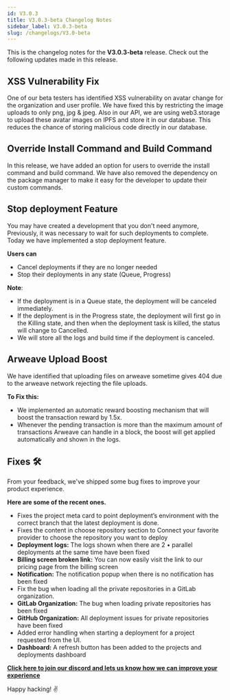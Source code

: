 ```yaml
---
id: V3.0.3
title: V3.0.3-beta Changelog Notes
sidebar_label: V3.0.3-beta
slug: /changelogs/V3.0-beta
---
```


This is the changelog notes for the **V3.0.3-beta** release. Check out the following updates made in this release.

## XSS Vulnerability Fix

One of our beta testers has identified XSS vulnerability on avatar change for the organization and user profile. We have fixed this by restricting the image uploads to only png, jpg & jpeg. Also in our API, we are using web3.storage to upload these avatar images on IPFS and store it in our database. This reduces the chance of storing malicious code directly in our database.

## Override Install Command and Build Command

In this release, we have added an option for users to override the install command and build command. We have also removed the dependency on the package manager to make it easy for the developer to update their custom commands.

## Stop deployment Feature

You may have created a development that you don't need anymore, Previously, it was necessary to wait for such deployments to complete. Today we have implemented a stop deployment feature.

**Users can**

- Cancel deployments if they are no longer needed
- Stop their deployments in any state (Queue, Progress)

**Note**:

- If the deployment is in a Queue state, the deployment will be canceled immediately.
- If the deployment is in the Progress state, the deployment will first go in the Killing state, and then when the deployment task is killed, the status will change to Cancelled.
- We will store all the logs and build time if the deployment is canceled.

## Arweave Upload Boost

We have identified that uploading files on arweave sometime gives 404 due to the arweave network rejecting the file uploads.

**To Fix this:**

- We implemented an automatic reward boosting mechanism that will boost the transaction reward by 1.5x.
- Whenever the pending transaction is more than the maximum amount of transactions Arweave can handle in a block, the boost will get applied automatically and shown in the logs.

## Fixes 🛠

From your feedback, we've shipped some bug fixes to improve your product experience.

**Here are some of the recent ones.**

- Fixes the project meta card to point deployment’s environment with the correct branch that the latest deployment is done.
- Fixes the content in choose repository section to Connect your favorite provider to choose the repository you want to deploy
- **Deployment logs:** The logs shown when there are 2 • parallel deployments at the same time have been fixed
- **Billing screen broken link:** You can now easily visit the link to our pricing page from the billing screen
- **Notification:** The notification popup when there is no notification has been fixed
- Fix the bug when loading all the private repositories in a GitLab organization.
- **GitLab Organization:** The bug when loading private repositories has been fixed
- **GitHub Organization:** All deployment issues for private repositories have been fixed
- Added error handling when starting a deployment for a project requested from the UI.
- **Dashboard:** A refresh button has been added to the projects and deployments dashboard

[**Click here to join our discord and lets us know how we can improve your experience**](https://discord.gg/Rr6sN3qhwN)

Happy hacking! :v:

